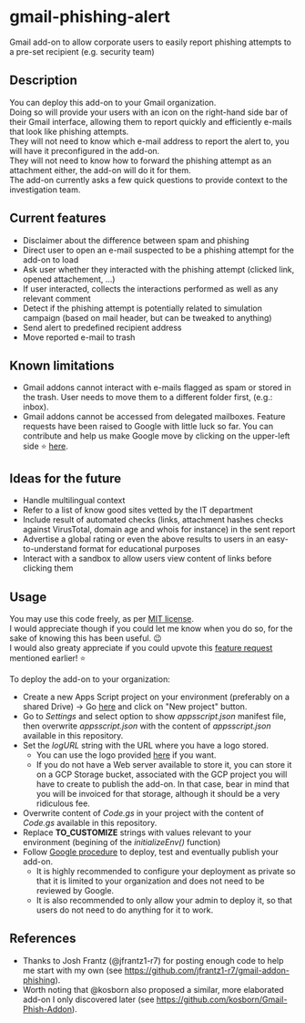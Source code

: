# gmail-phishing-alert
Gmail add-on to allow corporate users to easily report phishing attempts to a pre-set recipient (e.g. security team)

## Description
You can deploy this add-on to your Gmail organization.<br>
Doing so will provide your users with an icon on the right-hand side bar of their Gmail interface, allowing them to report quickly and efficiently e-mails that look like phishing attempts.<br>
They will not need to know which e-mail address to report the alert to, you will have it preconfigured in the add-on.<br>
They will not need to know how to forward the phishing attempt as an attachment either, the add-on will do it for them.<br>
The add-on currently asks a few quick questions to provide context to the investigation team.<br>

## Current features
- Disclaimer about the difference between spam and phishing
- Direct user to open an e-mail suspected to be a phishing attempt for the add-on to load
- Ask user whether they interacted with the phishing attempt (clicked link, opened attachement, ...)
- If user interacted, collects the interactions performed as well as any relevant comment
- Detect if the phishing attempt is potentially related to simulation campaign (based on mail header, but can be tweaked to anything)
- Send alert to predefined recipient address
- Move reported e-mail to trash

## Known limitations
- Gmail addons cannot interact with e-mails flagged as spam or stored in the trash. User needs to move them to a different folder first, (e.g.: inbox).
- Gmail addons cannot be accessed from delegated mailboxes. Feature requests have been raised to Google with little luck so far. You can contribute and help us make Google move by clicking on the upper-left side :star: [here](https://issuetracker.google.com/issues/217504483).

## Ideas for the future
- Handle multilingual context
- Refer to a list of know good sites vetted by the IT department
- Include result of automated checks (links, attachment hashes checks against VirusTotal, domain age and whois for instance) in the sent report
- Advertise a global rating or even the above results to users in an easy-to-understand format for educational purposes
- Interact with a sandbox to allow users view content of links before clicking them

## Usage
You may use this code freely, as per [MIT license](https://github.com/ChrisPixi/gmail-phishing-alert/blob/main/LICENSE).<br>
I would appreciate though if you could let me know when you do so, for the sake of knowing this has been useful. 😉<br>
I would also greaty appreciate if you could upvote this [feature request](https://issuetracker.google.com/issues/217504483) mentioned earlier! :star:<br>

To deploy the add-on to your organization:
- Create a new Apps Script project on your environment (preferably on a shared Drive) -> Go [here](https://script.google.com/home) and click on "New project" button.
- Go to *Settings* and select option to show *appsscript.json* manifest file, then overwrite *appsscript.json* with the content of *appsscript.json* available in this repository.
- Set the *logURL* string with the URL where you have a logo stored.
  - You can use the logo provided [here](https://github.com/ChrisPixi/gmail-phishing-alert/blob/main/logo%20gmail-phishing-alert.png) if you want.
  - If you do not have a Web server available to store it, you can store it on a GCP Storage bucket, associated with the GCP project you will have to create to publish the add-on. In that case, bear in mind that you will be invoiced for that storage, although it should be a very ridiculous fee.
- Overwrite content of *Code.gs* in your project with the content of *Code.gs* available in this repository.
- Replace **TO_CUSTOMIZE** strings with values relevant to your environment (begining of the *initializeEnv()* function)
- Follow [Google procedure](https://developers.google.com/apps-script/add-ons/how-tos/publish-add-on-overview) to deploy, test and eventually publish your add-on.
  - It is highly recommended to configure your deployment as private so that it is limited to your organization and does not need to be reviewed by Google.
  - It is also recommended to only allow your admin to deploy it, so that users do not need to do anything for it to work.

## References
- Thanks to Josh Frantz (@jfrantz1-r7) for posting enough code to help me start with my own (see https://github.com/jfrantz1-r7/gmail-addon-phishing).
- Worth noting that @kosborn also proposed a similar, more elaborated add-on I only discovered later (see https://github.com/kosborn/Gmail-Phish-Addon).
